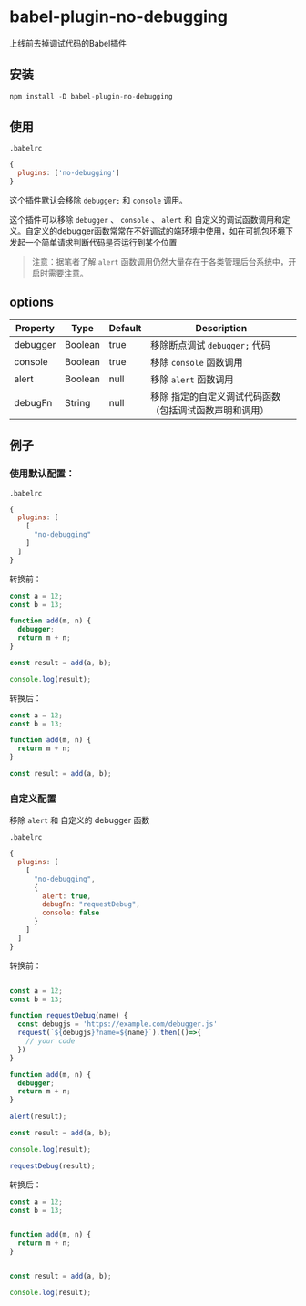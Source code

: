 # babel-plugin-no-debugging
上线前去掉调试代码的Babel插件

## 安装

```js
npm install -D babel-plugin-no-debugging
```

## 使用

`.babelrc`
```js
{
  plugins: ['no-debugging']
}
```

这个插件默认会移除 `debugger;` 和 `console` 调用。

这个插件可以移除 `debugger` 、 `console` 、 `alert` 和 自定义的调试函数调用和定义。自定义的debugger函数常常在不好调试的端环境中使用，如在可抓包环境下发起一个简单请求判断代码是否运行到某个位置

> 注意：据笔者了解 `alert` 函数调用仍然大量存在于各类管理后台系统中，开启时需要注意。

## options


| Property | Type    | Default | Description                                             |
| -------- | ------- | ------- | ------------------------------------------------------- |
| debugger | Boolean | true    | 移除断点调试 `debugger;` 代码                           |
| console  | Boolean | true    | 移除 `console` 函数调用                                 |
| alert    | Boolean | null    | 移除 `alert` 函数调用                                   |
| debugFn  | String  | null    | 移除 指定的自定义调试代码函数（包括调试函数声明和调用） |


## 例子

### 使用默认配置：

`.babelrc`

```js
{
  plugins: [
    [
      "no-debugging"
    ]
  ]
}
```

转换前：

```js
const a = 12;
const b = 13;

function add(m, n) {
  debugger;
  return m + n;
}

const result = add(a, b);

console.log(result);
```

转换后：

```js
const a = 12;
const b = 13;

function add(m, n) {
  return m + n;
}

const result = add(a, b);

```

### 自定义配置

移除 `alert` 和 自定义的 debugger 函数

`.babelrc`

```js
{
  plugins: [
    [
      "no-debugging",
      {
        alert: true,
        debugFn: "requestDebug",
        console: false
      }
    ]
  ]
}
```

转换前：

```js

const a = 12;
const b = 13;

function requestDebug(name) {
  const debugjs = 'https://example.com/debugger.js'
  request(`${debugjs}?name=${name}`).then(()=>{
    // your code
  })
}

function add(m, n) {
  debugger;
  return m + n;
}

alert(result);

const result = add(a, b);

console.log(result);

requestDebug(result);

```

转换后：

```js
const a = 12;
const b = 13;


function add(m, n) {
  return m + n;
}


const result = add(a, b);

console.log(result);

```